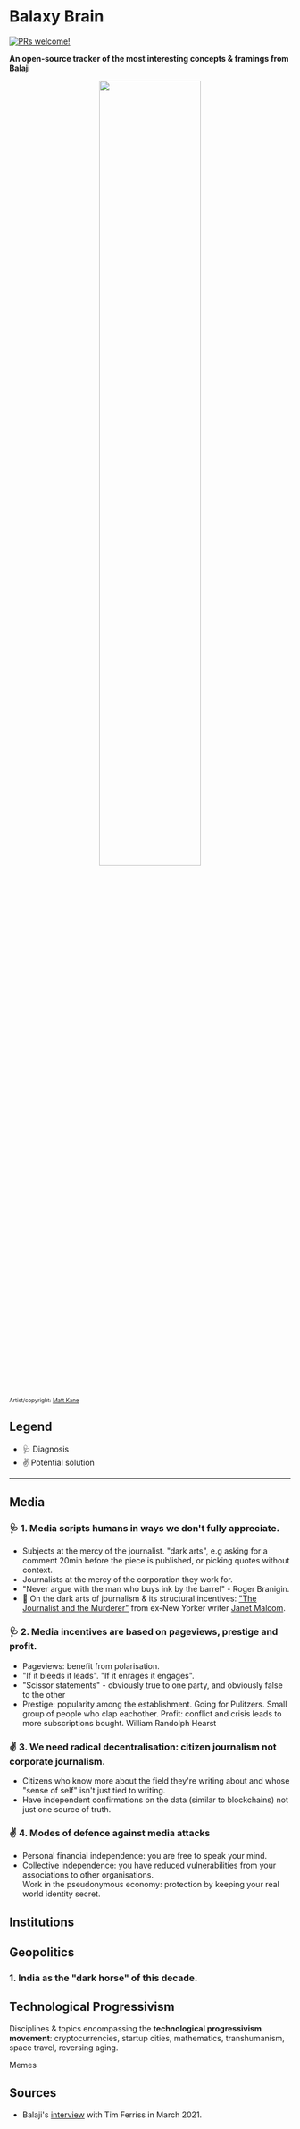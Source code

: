 # Balaxy Brain
[![PRs welcome!](https://img.shields.io/badge/PRs-welcome-brightgreen.svg)](https://github.com/ernopp/balaxy-brain/pulls)

**An open-source tracker of the most interesting concepts & framings from Balaji**

<p align="center">
  <img width="60%" src="build-the-future.png">

<p style="font-size: 70%">
    Artist/copyright: 
    <a href="https://superrare.com/mattkane">Matt Kane</a>
</p>
</p>

## Legend
* 🩺 Diagnosis 
* ✌️ Potential solution

---

## Media 

### 🩺 1. Media scripts humans in ways we don't fully appreciate. 

* Subjects at the mercy of the journalist. "dark arts", e.g asking for a comment 20min before the piece is published, or picking quotes without context.
* Journalists at the mercy of the corporation they work for.
* "Never argue with the man who buys ink by the barrel" - Roger Branigin. 
* 📗 On the dark arts of journalism & its structural incentives: ["The Journalist and the Murderer"](https://www.penguinrandomhouse.com/books/106480/the-journalist-and-the-murderer-by-janet-malcolm/) from ex-New Yorker writer [Janet Malcom](https://en.wikipedia.org/wiki/Janet_Malcolm). 

### 🩺 2. Media incentives are based on pageviews, prestige and profit.

* Pageviews: benefit from polarisation. 
* "If it bleeds it leads". "If it enrages it engages". 
* "Scissor statements" - obviously true to one party, and obviously false to the other 
* Prestige: popularity among the establishment. Going for Pulitzers. Small group of people who clap eachother. 
Profit: conflict and crisis leads to more subscriptions bought. William Randolph Hearst 

### ✌️ 3. We need radical decentralisation: citizen journalism not corporate journalism. 

* Citizens who know more about the field they're writing about and whose "sense of self" isn't just tied to writing.
* Have independent confirmations on the data (similar to blockchains) not just one source of truth.

### ✌ 4. Modes of defence against media attacks

* Personal financial independence: you are free to speak your mind.
* Collective independence: you have reduced vulnerabilities from your associations to other organisations.  
Work in the pseudonymous economy: protection by keeping your real world identity secret.

## Institutions



## Geopolitics

### 1. India as the "dark horse" of this decade.


## Technological Progressivism

Disciplines & topics encompassing the **technological progressivism movement**: cryptocurrencies, startup cities, mathematics, transhumanism, space travel, reversing aging. 

Memes

## Sources

* Balaji's [interview](https://tim.blog/2021/03/24/balaji-srinivasan/) with Tim Ferriss in March 2021. 
